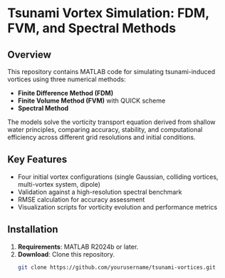 # Tsunami Vortex Simulation: FDM, FVM, and Spectral Methods

## Overview  
This repository contains MATLAB code for simulating tsunami-induced vortices using three numerical methods:  
- **Finite Difference Method (FDM)**  
- **Finite Volume Method (FVM)** with QUICK scheme  
- **Spectral Method**  

The models solve the vorticity transport equation derived from shallow water principles, comparing accuracy, stability, and computational efficiency across different grid resolutions and initial conditions.  

## Key Features  
- Four initial vortex configurations (single Gaussian, colliding vortices, multi-vortex system, dipole)  
- Validation against a high-resolution spectral benchmark  
- RMSE calculation for accuracy assessment  
- Visualization scripts for vorticity evolution and performance metrics  

## Installation  
1. **Requirements**: MATLAB R2024b or later.  
2. **Download**: Clone this repository.  
   ```bash  
   git clone https://github.com/yourusername/tsunami-vortices.git  
